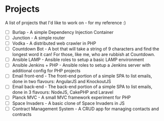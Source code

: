 # Projects

A list of projects that I'd like to work on - for my reference :)

- [ ] Burlap - A simple Dependency Injection Container
- [ ] Junction - A simple router
- [ ] Vodka - A distributed web crawler in PHP
- [ ] Countdown Bot - A bot that will take a string of 9 characters and find the longest word it can! For those, like me, who are rubbish at Countdown.
- [ ] Ansible LAMP - Ansible roles to setup a basic LAMP environment
- [ ] Ansible Jenkins + PHP - Ansible roles to setup a Jenkins server with additional config for PHP projects
- [ ] Email front-end - The front-end portion of a simple SPA to list emails, done in two flavours: AngularJS and KnockoutJS
- [ ] Email back-end - The back-end portion of a simple SPA to list emails, done in 3 flavours: NodeJS, CakePHP and Laravel
- [ ] Planck MVC - A small MVC framework experiment for PHP
- [ ] Space Invaders - A basic clone of Space Invaders in JS
- [ ] Contract Management System - A CRUD app for managing contacts and contracts
